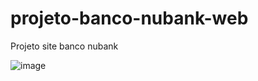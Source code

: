 # projeto-banco-nubank-web
Projeto site banco nubank

![image](https://github.com/user-attachments/assets/6ddfbc45-9a11-42f7-a60b-2ccfdf5b283d)

